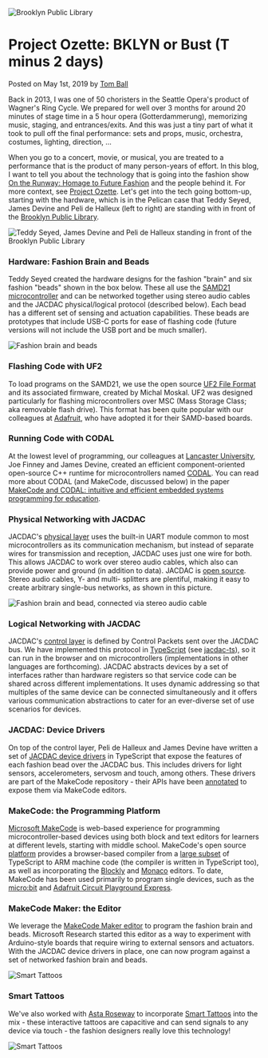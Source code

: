 ![Brooklyn Public Library](/static/blog/ozette/bklyn_pub_lib_night.jpg)

# Project Ozette: BKLYN or Bust (T minus 2 days)

Posted on May 1st, 2019 by [Tom Ball](https://www.microsoft.com/en-us/research/people/tball/)

Back in 2013, I was one of 50 choristers in the Seattle Opera's product of Wagner's Ring Cycle. We prepared for well over 3 months for around 20 minutes of stage time in a 5 hour opera (Gotterdammerung), memorizing music, staging, and entrances/exits. And this was just a tiny part of what it took to pull off the final performance: sets and props, music, orchestra, costumes, lighting, direction, ...

When you go to a concert, movie, or musical, you are treated to a performance that is the
product of many person-years of effort. In this blog, I want to tell you about
the technology that is going into the fashion show [On the Runway: Homage to Future Fashion](https://bfahomagetofuturefashion.eventbrite.com/) and the people behind it. For more context, see
[Project Ozette](/blog/ozette/ozette). Let's get into the tech going bottom-up, starting
with the hardware, which is in the Pelican case that Teddy Seyed, James Devine and Peli de Halleux 
(left to right) are standing with in front of the [Brooklyn Public Library](https://www.bklynlibrary.org/locations/central).

![Teddy Seyed, James Devine and Peli de Halleux standing in front of the Brooklyn Public Library](/static/blog/ozette/trio.jpg)

### Hardware: Fashion Brain and Beads

Teddy Seyed created the hardware designs for the fashion "brain" and six fashion "beads" shown in the box below.  These all use the [SAMD21 microcontroller](https://www.microchip.com/wwwproducts/en/ATSAMD21G18) and can be networked together using stereo audio cables and the JACDAC physical/logical protocol (described below). Each bead has a different set of sensing and actuation capabilities. These beads are prototypes that include USB-C ports for ease of flashing code (future versions will not include the USB port and be much smaller). 

![Fashion brain and beads](/static/blog/ozette/boxBrainBeads.jpg)

### Flashing Code with UF2

To load programs on the SAMD21, we use the open source [UF2 File Format](https://makecode.com/blog/one-chip-to-flash-them-all) and its associated firmware, created by Michal Moskal. UF2
was designed particularly for flashing microcontrollers over MSC (Mass Storage Class; 
aka removable flash drive). This
format has been quite popular with our colleagues at [Adafruit](https://www.adafruit.com),
who have adopted it for their SAMD-based boards. 

### Running Code with CODAL

At the lowest level of programming, our colleagues at [Lancaster University](https://www.lancaster.ac.uk/),
Joe Finney and James Devine, created 
an efficient component-oriented open-source C++ runtime for microcontrollers
named [CODAL](https://github.com/lancaster-university/codal).
You can read more about CODAL (and MakeCode, discussed below) in the paper
[MakeCode and CODAL: intuitive and efficient embedded systems programming for education](https://www.microsoft.com/en-us/research/publication/makecode-and-codal-intuitive-and-efficient-embedded-systems-programming-for-education/).

### Physical Networking with JACDAC

JACDAC's [physical layer](https://jacdac.org/#physical-layer-specifications) uses the built-in UART module common to most microcontrollers as its communication mechanism, but instead of separate wires for transmission and reception, JACDAC uses just one wire for both.
This allows JACDAC to work over stereo audio cables, which also
can provide power and ground (in addition to data). JACDAC is [open source](https://github.com/jacdac).
Stereo audio cables, Y- and multi- splitters are plentiful, 
making it easy to create arbitrary single-bus networks, as shown in this picture.

![Fashion brain and bead, connected via stereo audio cable](/static/blog/ozette/jacdac.jpg)

### Logical Networking with JACDAC

JACDAC's [control layer](https://jacdac.org/#control-layer) is defined by Control Packets sent over the JACDAC bus.  We have implemented this protocol in [TypeScript](https://www.typescriptlang.org) (see [jacdac-ts](https://github.com/jacdac/jacdac-ts)), so it can run in the browser and on microcontrollers (implementations in other languages are forthcoming). JACDAC abstracts devices by a set of interfaces rather than hardware registers so that service code can be shared across different implementations. It uses dynamic addressing so that multiples of the same device can be connected simultaneously and it offers various communication abstractions to cater for an ever-diverse set of use scenarios for devices. 

### JACDAC: Device Drivers

On top of the control layer, Peli de Halleux and James Devine have written a set of [JACDAC device drivers](https://github.com/Microsoft/pxt-common-packages/tree/master/libs/jacdac-drivers) in TypeScript that expose the features of each fashion bead over the JACDAC bus. This includes drivers for light sensors, accelerometers, servosm and touch, among others.  These drivers are part of the MakeCode repository - their APIs have been [annotated](https://makecode.com/defining-blocks) to expose them via MakeCode editors.

### MakeCode: the Programming Platform

[Microsoft MakeCode](https://www.makecode.com) is web-based experience for programming microcontroller-based devices using 
both block and text editors for learners at different levels, starting with middle school. 
MakeCode's open source [platform](https://github.com/microsoft/pxt) provides
 a browser-based compiler from a [large subset](/language) of TypeScript to ARM machine code (the compiler is written in TypeScript too), as well as incorporating the [Blockly](https://developers.google.com/blockly/) and [Monaco](https://microsoft.github.io/monaco-editor/index.html) editors.
To date, MakeCode has been used primarily to program single devices, 
such as the [micro:bit](https://makecode.microbit.org) and
[Adafruit Circuit Playground Express](https://makecode.adafruit.com).

### MakeCode Maker: the Editor

We leverage the [MakeCode Maker editor](https://maker.makecode.com) to program the fashion brain and beads.
Microsoft Research started this editor as a way to experiment with Arduino-style boards that require wiring
to external sensors and actuators. With the JACDAC device drivers in place, one can now program against
a set of networked fashion brain and beads.

![Smart Tattoos](/static/blog/ozette/maker_beads.jpg)

### Smart Tattoos

We've also worked with [Asta Roseway]() to incorporate [Smart Tattoos](https://www.microsoft.com/en-us/research/project/smart-tattoos/)
into the mix - these interactive tattoos are capacitive and can send signals to any device via touch - the fashion designers
really love this technology!

![Smart Tattoos](/static/blog/ozette/smart_tattoo.jpg)



